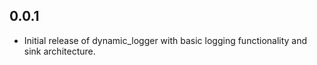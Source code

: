 ## 0.0.1

* Initial release of dynamic_logger with basic logging functionality and sink architecture.
